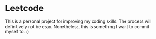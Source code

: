 # Leetcode
This is a personal project for improving my coding skills. The process will definitively not be esay. Nonetheless, this is something I want to commit myself to. :)
